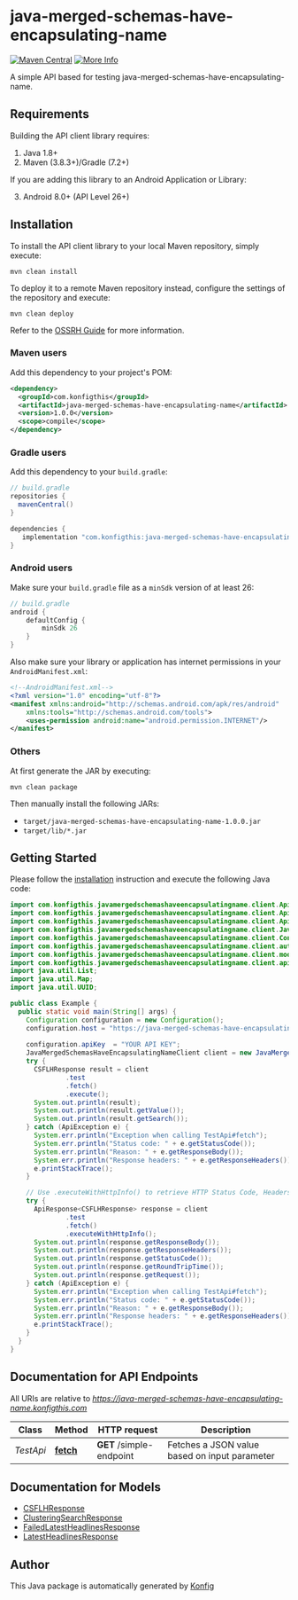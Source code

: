 # java-merged-schemas-have-encapsulating-name

[![Maven Central](https://img.shields.io/badge/Maven%20Central-v1.0.0-blue)](https://central.sonatype.com/artifact/com.konfigthis/java-merged-schemas-have-encapsulating-name/1.0.0)
[![More Info](https://img.shields.io/badge/More%20Info-Click%20Here-orange)](http://example.com/support)

A simple API based for testing java-merged-schemas-have-encapsulating-name.

## Requirements

Building the API client library requires:

1. Java 1.8+
2. Maven (3.8.3+)/Gradle (7.2+)

If you are adding this library to an Android Application or Library:

3. Android 8.0+ (API Level 26+)

## Installation

To install the API client library to your local Maven repository, simply execute:

```shell
mvn clean install
```

To deploy it to a remote Maven repository instead, configure the settings of the repository and execute:

```shell
mvn clean deploy
```

Refer to the [OSSRH Guide](http://central.sonatype.org/pages/ossrh-guide.html) for more information.

### Maven users

Add this dependency to your project's POM:

```xml
<dependency>
  <groupId>com.konfigthis</groupId>
  <artifactId>java-merged-schemas-have-encapsulating-name</artifactId>
  <version>1.0.0</version>
  <scope>compile</scope>
</dependency>
```

### Gradle users

Add this dependency to your `build.gradle`:

```groovy
// build.gradle
repositories {
  mavenCentral()
}

dependencies {
   implementation "com.konfigthis:java-merged-schemas-have-encapsulating-name:1.0.0"
}
```

### Android users

Make sure your `build.gradle` file as a `minSdk` version of at least 26:
```groovy
// build.gradle
android {
    defaultConfig {
        minSdk 26
    }
}
```

Also make sure your library or application has internet permissions in your `AndroidManifest.xml`:

```xml
<!--AndroidManifest.xml-->
<?xml version="1.0" encoding="utf-8"?>
<manifest xmlns:android="http://schemas.android.com/apk/res/android"
    xmlns:tools="http://schemas.android.com/tools">
    <uses-permission android:name="android.permission.INTERNET"/>
</manifest>
```

### Others

At first generate the JAR by executing:

```shell
mvn clean package
```

Then manually install the following JARs:

* `target/java-merged-schemas-have-encapsulating-name-1.0.0.jar`
* `target/lib/*.jar`

## Getting Started

Please follow the [installation](#installation) instruction and execute the following Java code:

```java
import com.konfigthis.javamergedschemashaveencapsulatingname.client.ApiClient;
import com.konfigthis.javamergedschemashaveencapsulatingname.client.ApiException;
import com.konfigthis.javamergedschemashaveencapsulatingname.client.ApiResponse;
import com.konfigthis.javamergedschemashaveencapsulatingname.client.JavaMergedSchemasHaveEncapsulatingNameClient;
import com.konfigthis.javamergedschemashaveencapsulatingname.client.Configuration;
import com.konfigthis.javamergedschemashaveencapsulatingname.client.auth.*;
import com.konfigthis.javamergedschemashaveencapsulatingname.client.model.*;
import com.konfigthis.javamergedschemashaveencapsulatingname.client.api.TestApi;
import java.util.List;
import java.util.Map;
import java.util.UUID;

public class Example {
  public static void main(String[] args) {
    Configuration configuration = new Configuration();
    configuration.host = "https://java-merged-schemas-have-encapsulating-name.konfigthis.com";
    
    configuration.apiKey  = "YOUR API KEY";
    JavaMergedSchemasHaveEncapsulatingNameClient client = new JavaMergedSchemasHaveEncapsulatingNameClient(configuration);
    try {
      CSFLHResponse result = client
              .test
              .fetch()
              .execute();
      System.out.println(result);
      System.out.println(result.getValue());
      System.out.println(result.getSearch());
    } catch (ApiException e) {
      System.err.println("Exception when calling TestApi#fetch");
      System.err.println("Status code: " + e.getStatusCode());
      System.err.println("Reason: " + e.getResponseBody());
      System.err.println("Response headers: " + e.getResponseHeaders());
      e.printStackTrace();
    }

    // Use .executeWithHttpInfo() to retrieve HTTP Status Code, Headers and Request
    try {
      ApiResponse<CSFLHResponse> response = client
              .test
              .fetch()
              .executeWithHttpInfo();
      System.out.println(response.getResponseBody());
      System.out.println(response.getResponseHeaders());
      System.out.println(response.getStatusCode());
      System.out.println(response.getRoundTripTime());
      System.out.println(response.getRequest());
    } catch (ApiException e) {
      System.err.println("Exception when calling TestApi#fetch");
      System.err.println("Status code: " + e.getStatusCode());
      System.err.println("Reason: " + e.getResponseBody());
      System.err.println("Response headers: " + e.getResponseHeaders());
      e.printStackTrace();
    }
  }
}

```

## Documentation for API Endpoints

All URIs are relative to *https://java-merged-schemas-have-encapsulating-name.konfigthis.com*

Class | Method | HTTP request | Description
------------ | ------------- | ------------- | -------------
*TestApi* | [**fetch**](docs/TestApi.md#fetch) | **GET** /simple-endpoint | Fetches a JSON value based on input parameter


## Documentation for Models

 - [CSFLHResponse](docs/CSFLHResponse.md)
 - [ClusteringSearchResponse](docs/ClusteringSearchResponse.md)
 - [FailedLatestHeadlinesResponse](docs/FailedLatestHeadlinesResponse.md)
 - [LatestHeadlinesResponse](docs/LatestHeadlinesResponse.md)


## Author
This Java package is automatically generated by [Konfig](https://konfigthis.com)
